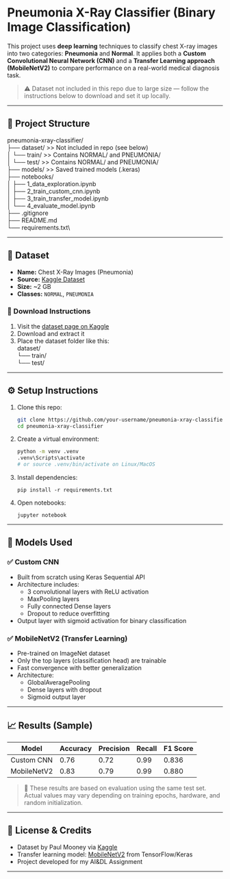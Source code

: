 # Pneumonia X-Ray Classifier (Binary Image Classification)

This project uses **deep learning** techniques to classify chest X-ray images into two categories: **Pneumonia** and **Normal**. It applies both a **Custom Convolutional Neural Network (CNN)** and a **Transfer Learning approach (MobileNetV2)** to compare performance on a real-world medical diagnosis task.

> ⚠️ Dataset not included in this repo due to large size — follow the instructions below to download and set it up locally.

---

## 📁 Project Structure

pneumonia-xray-classifier/\
├── dataset/ >> Not included in repo (see below)\
│ └── train/ >> Contains NORMAL/ and PNEUMONIA/\
│ └── test/ >> Contains NORMAL/ and PNEUMONIA/\
├── models/ >> Saved trained models (.keras)\
├── notebooks/\
│ ├── 1_data_exploration.ipynb\
│ ├── 2_train_custom_cnn.ipynb\
│ ├── 3_train_transfer_model.ipynb\
│ └── 4_evaluate_model.ipynb\
├── .gitignore\
├── README.md\
└── requirements.txt\

---

## 🧪 Dataset

- **Name:** Chest X-Ray Images (Pneumonia)
- **Source:** [Kaggle Dataset](https://www.kaggle.com/datasets/paultimothymooney/chest-xray-pneumonia)
- **Size:** ~2 GB
- **Classes:** `NORMAL`, `PNEUMONIA`

### 🔽 Download Instructions

1. Visit the [dataset page on Kaggle](https://www.kaggle.com/datasets/paultimothymooney/chest-xray-pneumonia)
2. Download and extract it
3. Place the dataset folder like this: \
   dataset/\
   └── train/\
   └── test/

---

## ⚙️ Setup Instructions

1.  Clone this repo:
    ```bash
    git clone https://github.com/your-username/pneumonia-xray-classifier.git
    cd pneumonia-xray-classifier
    ```
2.  Create a virtual environment:
    ```bash
    python -m venv .venv
    .venv\Scripts\activate
    # or source .venv/bin/activate on Linux/MacOS
    ```
3.  Install dependencies:

    ```
    pip install -r requirements.txt
    ```

4.  Open notebooks:
    ```
    jupyter notebook
    ```

---

## 🧠 Models Used

### ✅ Custom CNN

- Built from scratch using Keras Sequential API
- Architecture includes:
  - 3 convolutional layers with ReLU activation
  - MaxPooling layers
  - Fully connected Dense layers
  - Dropout to reduce overfitting
- Output layer with sigmoid activation for binary classification

### ✅ MobileNetV2 (Transfer Learning)

- Pre-trained on ImageNet dataset
- Only the top layers (classification head) are trainable
- Fast convergence with better generalization
- Architecture:
  - GlobalAveragePooling
  - Dense layers with dropout
  - Sigmoid output layer

---

## 📈 Results (Sample)

| Model       | Accuracy | Precision | Recall | F1 Score |
| ----------- | -------- | --------- | ------ | -------- |
| Custom CNN  | 0.76     | 0.72      | 0.99   | 0.836    |
| MobileNetV2 | 0.83     | 0.79      | 0.99   | 0.880    |

> 🔬 These results are based on evaluation using the same test set. Actual values may vary depending on training epochs, hardware, and random initialization.

---

## 📄 License & Credits

- Dataset by Paul Mooney via [Kaggle](https://www.kaggle.com/datasets/paultimothymooney/chest-xray-pneumonia)
- Transfer learning model: [MobileNetV2](https://arxiv.org/abs/1801.04381) from TensorFlow/Keras
- Project developed for my AI&DL Assignment

---

